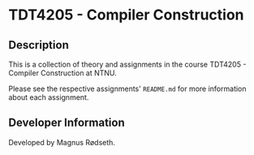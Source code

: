 # TDT4205 - Compiler Construction

## Description

This is a collection of theory and assignments in the course TDT4205 - Compiler Construction at NTNU.

Please see the respective assignments' `README.md` for more information about each assignment.

## Developer Information

Developed by Magnus Rødseth.

